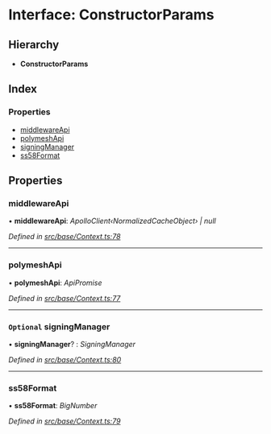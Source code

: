 # Interface: ConstructorParams

## Hierarchy

* **ConstructorParams**

## Index

### Properties

* [middlewareApi](constructorparams.md#middlewareapi)
* [polymeshApi](constructorparams.md#polymeshapi)
* [signingManager](constructorparams.md#optional-signingmanager)
* [ss58Format](constructorparams.md#ss58format)

## Properties

###  middlewareApi

• **middlewareApi**: *ApolloClient‹NormalizedCacheObject› | null*

*Defined in [src/base/Context.ts:78](https://github.com/PolymeshAssociation/polymesh-sdk/blob/46845947/src/base/Context.ts#L78)*

___

###  polymeshApi

• **polymeshApi**: *ApiPromise*

*Defined in [src/base/Context.ts:77](https://github.com/PolymeshAssociation/polymesh-sdk/blob/46845947/src/base/Context.ts#L77)*

___

### `Optional` signingManager

• **signingManager**? : *SigningManager*

*Defined in [src/base/Context.ts:80](https://github.com/PolymeshAssociation/polymesh-sdk/blob/46845947/src/base/Context.ts#L80)*

___

###  ss58Format

• **ss58Format**: *BigNumber*

*Defined in [src/base/Context.ts:79](https://github.com/PolymeshAssociation/polymesh-sdk/blob/46845947/src/base/Context.ts#L79)*
